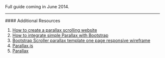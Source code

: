 <div class="alert alert-warning">
  Full guide coming in June 2014.
</div>

<hr>
#### <i class="fa fa-lightbulb-o text-danger"></i> Additional Resources

1. [How to create a parallax scrolling website](http://ihatetomatoes.net/how-to-create-a-parallax-scrolling-website/)
2. [How to integrate simple Parallax with Bootstrap](http://untame.net/2013/04/how-to-integrate-simple-parallax-with-twitter-bootstrap)
3. [Bootstrap Scroller parallax template one page responsive wireframe](https://coderwall.com/p/mk4kea)
4. [Parallax.js](http://stolksdorf.github.io/Parallaxjs/)
5. [Parallax](https://github.com/wagerfield/parallax)
